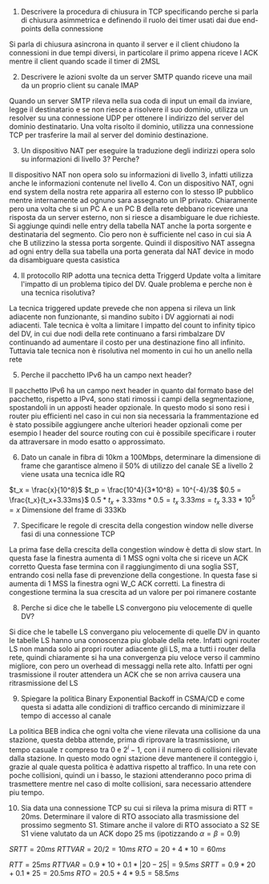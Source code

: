 1. Descrivere la procedura di chiusura in TCP specificando perche si parla di chiusura asimmetrica e definendo il ruolo dei timer usati dai due end-points della connessione

Si parla di chiusura asincrona in quanto il server e il client chiudono la connessioni in due tempi diversi, in particolare il primo appena riceve l ACK mentre il client quando scade il timer di 2MSL

2. Descrivere le azioni svolte da un server SMTP quando riceve una mail da un proprio client su canale IMAP

Quando un server SMTP rileva nella sua coda di input un email da inviare, legge il destinatario e se non riesce a risolvere il suo dominio, utilizza un resolver su una connessione UDP per ottenere l indirizzo del server del dominio destinatario. Una volta risolto il dominio, utilizza una connessione TCP per trasferire la mail al server del dominio destinazione.

3. Un dispositivo NAT per eseguire la traduzione degli indirizzi opera solo su informazioni di livello 3? Perche?

Il dispositivo NAT non opera solo su informazioni di livello 3, infatti utilizza anche le informazioni contenute nel livello 4. 
Con un dispositivo NAT, ogni end system della nostra rete apparira all esterno con lo stesso IP pubblico mentre internamente ad ognuno sara assegnato un IP privato. Chiaramente pero una volta che si un PC A e un PC B della rete debbano ricevere una risposta da un server esterno, non si riesce a disambiguare le due richieste. Si aggiunge quindi nelle entry della tabella NAT anche la porta sorgente e destinataria del segmento. Cio pero non è sufficiente nel caso in cui sia A che B utilizzino la stessa porta sorgente. Quindi il dispositivo NAT assegna ad ogni entry della sua tabella una porta generata dal NAT device in modo da disambiguare questa casistica

4. Il protocollo RIP adotta una tecnica detta Triggerd Update volta a limitare l'impatto di un problema tipico del DV. Quale problema e perche non è una tecnica risolutiva?

La tecnica triggered update prevede che non appena si rileva un link adiacente non funzionante, si mandino subito i DV aggiornati ai nodi adiacenti.
Tale tecnica è volta a limitare l impatto del count to infinity tipico del DV, in cui due nodi della rete continuano a farsi rimbalzare DV continuando ad aumentare il costo per una destinazione fino all infinito.
Tuttavia tale tecnica non è risolutiva nel momento in cui ho un anello nella rete

5. Perche il pacchetto IPv6 ha un campo next header?

Il pacchetto IPv6 ha un campo next header in quanto dal formato base del pacchetto, rispetto a IPv4, sono stati rimossi i campi della segmentazione, spostandoli in un apposti header opzionale. In questo modo si sono resi i router piu efficienti nel caso in cui non sia necessaria la frammentazione ed è stato possibile aggiungere anche ulteriori header opzionali come per esempio l header del source routing con cui è possibile specificare i router da attraversare in modo esatto o approssimato.

6. Dato un canale in fibra di 10km a 100Mbps, determinare la dimensione di frame che garantisce almeno il 50% di utilizzo del canale SE a livello 2 viene usata una tecnica idle RQ

$t_x = \frac{x}{10^8}$
$t_p = \frac{10^4}{3*10^8} = 10^{-4}/3$
$0.5 = \frac{t_x}{t_x+3.33ms}$
$0.5*t_x + 3.33ms*0.5 = t_x$
$3.33ms = t_x$
$3.33*10^{5} = x$
Dimensione del frame di 333Kb

7. Specificare le regole di crescita della congestion window nelle diverse fasi di una connessione TCP

La prima fase della crescita della congestion window è detta di slow start. In questa fase la finestra aumenta di 1 MSS ogni volta che si riceve un ACK corretto 
Questa fase termina con il raggiungimento di una soglia SST, entrando cosi nella fase di prevenzione della congestione. In questa fase si aumenta di 1 MSS la finestra ogni W_C ACK corretti.
La finestra di congestione termina la sua crescita ad un valore per poi rimanere costante

8. Perche si dice che le tabelle LS convergono piu velocemente di quelle DV?

Si dice che le tabelle LS convergano piu velocemente di quelle DV in quanto le tabelle LS hanno una conoscenza piu globale della rete. Infatti ogni router LS non manda solo ai propri router adiacente gli LS, ma a tutti i router della rete, quindi chiaramente si ha una convergenza piu veloce verso il cammino migliore, con pero un overhead di messaggi nella rete alto. Infatti per ogni trasmissione il router attendera un ACK che se non arriva causera una ritrasmissione del LS

9. Spiegare la politica Binary Exponential Backoff in CSMA/CD e come questa si adatta alle condizioni di traffico cercando di minimizzare il tempo di accesso al canale

La politica BEB indica che ogni volta che viene rilevata una collisione da una stazione, questa debba attende, prima di riprovare la trasmissione, un tempo casuale $\tau$ compreso tra 0 e $2^i-1$, con i il numero di collisioni rilevate dalla stazione. In questo modo ogni stazione deve mantenere il conteggio i, grazie al quale questa politica è adattiva rispetto al traffico.
In una rete con poche collisioni, quindi un i basso, le stazioni attenderanno poco prima di trasmettere mentre nel caso di molte collisioni, sara necessario attendere piu tempo.

10. Sia data una connessione TCP su cui si rileva la prima misura di RTT = 20ms. Determinare il valore di RTO associato alla trasmissione del prossimo segmento S1. Stimare anche il valore di RTO associato a S2 SE S1 viene valutato da un ACK dopo 25 ms (ipotizzando $\alpha=\beta=0.9$)

$SRTT = 20ms$
$RTTVAR = 20/2 = 10ms$
$RTO = 20+4*10 = 60ms$

$RTT = 25ms$
$RTTVAR = 0.9*10+0.1*|20-25| = 9.5ms$
$SRTT = 0.9*20+0.1*25 = 20.5ms$
$RTO = 20.5+4*9.5 = 58.5ms$
